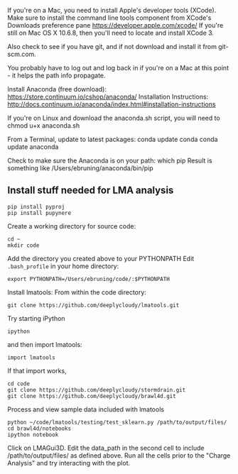 If you're on a Mac, you need to install Apple's developer tools (XCode). Make sure to install the command line tools component from XCode's Downloads preference pane
https://developer.apple.com/xcode/
If you're still on Mac OS X 10.6.8, then you'll need to locate and install XCode 3.

Also check to see if you have git, and if not download and install it from git-scm.com.

You probably have to log out and log back in if you're on a Mac at this point - it helps the path info propagate.

Install Anaconda (free download):
https://store.continuum.io/cshop/anaconda/
Installation Instructions:
http://docs.continuum.io/anaconda/index.html#installation-instructions

If you're on Linux and download the anaconda.sh script, you will need to chmod u+x anaconda.sh

From a Terminal, update to latest packages:
conda update conda
conda update anaconda

Check to make sure the Anaconda is on your path:
which pip
Result is something like
/Users/ebruning/anaconda/bin/pip


Install stuff needed for LMA analysis
-------------------------------------
```
pip install pyproj
pip install pupynere
```

Create a working directory for source code:
```
cd ~
mkdir code
```

Add the directory you created above to your PYTHONPATH
Edit `.bash_profile` in your home directory:

```export PYTHONPATH=/Users/ebruning/code/:$PYTHONPATH```

Install lmatools:
From within the code directory:

```git clone https://github.com/deeplycloudy/lmatools.git```

Try starting iPython

`ipython`

and then import lmatools:

`import lmatools`

If that import works,
```
cd code
git clone https://github.com/deeplycloudy/stormdrain.git
git clone https://github.com/deeplycloudy/brawl4d.git
```

Process and view sample data included with lmatools
```
python ~/code/lmatools/testing/test_sklearn.py /path/to/output/files/
cd brawl4d/notebooks
ipython notebook
```
Click on LMAGui3D. Edit the data_path in the second cell to include /path/to/output/files/ as defined above. Run all the cells prior to the "Charge Analysis" and try interacting with the plot.
